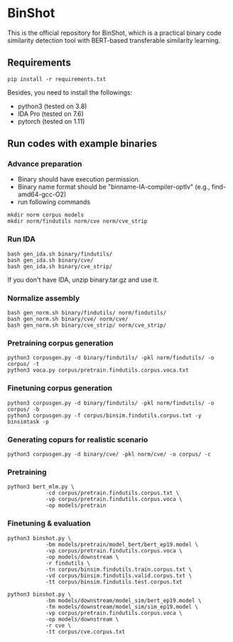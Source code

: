 # BinShot
This is the official repository for BinShot, which is a practical binary code similarity detection tool with BERT-based transferable similarity learning.

## Requirements
```
pip install -r requirements.txt
```
Besides, you need to install the followings: 
* python3 (tested on 3.8)
* IDA Pro (tested on 7.6)
* pytorch (tested on 1.11)

## Run codes with example binaries
### Advance preparation
* Binary should have execution permission.
* Binary name format should be "binname-IA-compiler-optlv" (e.g., find-amd64-gcc-O2)
* run following commands
```
mkdir norm corpus models
mkdir norm/findutils norm/cve norm/cve_strip
```

### Run IDA
```
bash gen_ida.sh binary/findutils/
bash gen_ida.sh binary/cve/
bash gen_ida.sh binary/cve_strip/
```
If you don't have IDA, unzip binary.tar.gz and use it.

### Normalize assembly
```
bash gen_norm.sh binary/findutils/ norm/findutils/
bash gen_norm.sh binary/cve/ norm/cve/
bash gen_norm.sh binary/cve_strip/ norm/cve_strip/
```

### Pretraining corpus generation
```
python3 corpusgen.py -d binary/findutils/ -pkl norm/findutils/ -o corpus/ -t
python3 voca.py corpus/pretrain.findutils.corpus.voca.txt
```

### Finetuning corpus generation
```
python3 corpusgen.py -d binary/findutils/ -pkl norm/findutils/ -o corpus/ -b
python3 corpusgen.py -f corpus/binsim.findutils.corpus.txt -y binsimtask -p
```

### Generating copurs for realistic scenario
```
python3 corpusgen.py -d binary/cve/ -pkl norm/cve/ -o corpus/ -c
```

### Pretraining
```
python3 bert_mlm.py \
            -cd corpus/pretrain.findutils.corpus.txt \
            -vp corpus/pretrain.findutils.corpus.voca \
            -op models/pretrain
```

### Finetuning & evaluation
```
python3 binshot.py \
            -bm models/pretrain/model_bert/bert_ep19.model \
            -vp corpus/pretrain.findutils.corpus.voca \
            -op models/downstream \
            -r findutils \
            -tn corpus/binsim.findutils.train.corpus.txt \
            -vd corpus/binsim.findutils.valid.corpus.txt \
            -tt corpus/binsim.findutils.test.corpus.txt

python3 binshot.py \
            -bm models/downstream/model_sim/bert_ep19.model \
            -fm models/downstream/model_sim/sim_ep19.model \
            -vp corpus/pretrain.findutils.corpus.voca \
            -op models/downstream \
            -r cve \
            -tt corpus/cve.corpus.txt
```

